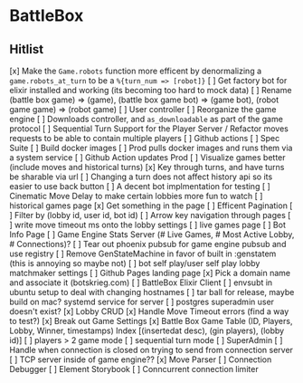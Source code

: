 # BattleBox

## Hitlist

[x] Make the `Game.robots` function more efficent by denormalizing a `game.robots_at_turn` to be a `%{turn_num => [robot]}`
[ ] Get factory bot for elixir installed and working (its becoming too hard to mock data)
[ ] Rename (battle box game) => (game), (battle box game bot) => (game bot), (robot game game) => (robot game)
[ ] User controller
[ ] Reorganize the game engine
[ ] Downloads controller, and `as_downloadable` as part of the game protocol
[ ] Sequential Turn Support for the Player Server / Refactor moves requests to be able to contain multiple players
[ ] Github actions
  [ ] Spec Suite
  [ ] Build docker images
  [ ] Prod pulls docker images and runs them via a system service
  [ ] Github Action updates Prod
[ ] Visualize games better (include moves and historical turns)
  [x] Key through turns, and have turns be sharable via url
  [ ] Changing a turn does not affect history api so its easier to use back button
[ ] A decent bot implmentation for testing
[ ] Cinematic Move Delay to make certain lobbies more fun to watch
[ ] historical games page
  [x] Get something in the page
  [ ] Efficent Pagination
  [ ] Filter by (lobby id, user id, bot id)
  [ ] Arrow key navigation through pages
[ ] write move timeout ms onto the lobby settings
[ ] live games page
[ ] Bot Info Page
[ ] Game Engine Stats Server (# Live Games, # Most Active Lobby, # Connections)?
[ ] Tear out phoenix pubsub for game engine pubsub and use registry
[ ] Remove GenStateMachine in favor of built in :genstatem (this is annoying so maybe not)
[ ] bot self play/user self play lobby matchmaker settings
[ ] Github Pages landing page
[x] Pick a domain name and associate it (botskrieg.com)
[ ] BattleBox Elixir Client
[ ] envsubt in ubuntu setup to deal with changing hostnames
[ ] tar ball for release, maybe build on mac? systemd service for server
[ ] postgres superadmin user doesn't exist?
[x] Lobby CRUD
[x] Handle Move Timeout errors (find a way to test?)
[x] Break out Game Settings
[x] Battle Box Game Table (ID, Players, Lobby, Winner, timestamps) Index [(insertedat desc), (gin players), (lobby id)]
[ ] players > 2 game mode
[ ] sequential turn mode
[ ] SuperAdmin
[ ] Handle when connection is closed on trying to send from connection server
[ ] TCP server inside of game engine??
[x] Move Parser
[ ] Connection Debugger
[ ] Element Storybook
[ ] Conncurrent connection limiter
